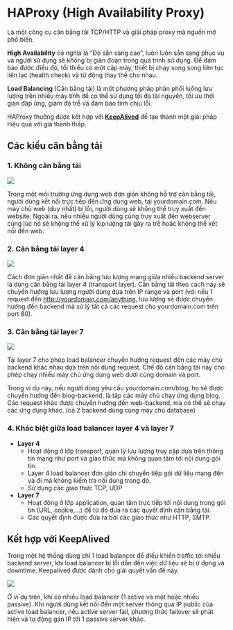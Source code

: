 # HAProxy (High Availability Proxy)
Là một công cụ cân bằng tải TCP/HTTP và giải pháp proxy mã nguồn mở phổ biến.

**High Availability** có nghĩa là “Độ sẵn sàng cao“, luôn luôn sẵn sàng phục vụ và người sử dụng sẽ không bị gián đoạn trong quá trình sử dụng.
Để đảm bảo được điều đó, tối thiểu có một cặp máy, thiết bị chạy song song liên tục liên lạc (health check) và từ động thay thế cho nhau.

**Load Balancing** (Cân bằng tải) là một phương pháp phân phối luồng lưu lượng trên nhiều máy tính để có thể sử dụng tối đa tài nguyên, tối ưu thời gian đáp ứng, giảm độ trễ và đảm bảo tính chịu lỗi.

HAProxy thường được kết hợp với [**KeepAlived**](https://github.com/huynp1999/huynp/blob/master/Network/Load-balancing/KeepAlived.md) để tạo thành một giải pháp hiệu quả với giá thành thấp.

## Các kiểu cân bằng tải
### 1. Không cân bằng tải
![](https://github.com/meditechopen/meditech-thuctap/blob/master/ThaoNV/HAProxy%20%2B%20KeepAlive/images/i1.png)

Trong một môi trường ứng dụng web đơn giản không hỗ trợ cân bằng tải, người dùng kết nối trực tiếp đến ứng dụng web, tại yourdomain.com.
Nếu máy chủ web (duy nhất) bị lỗi, người dùng sẽ không thể truy xuất đến website. Ngoài ra, nếu nhiều người dùng cùng truy xuất đến webserver cùng lúc nó sẽ không thể xử lý kịp lượng tải gây ra trễ hoặc không thể kết nối đến web.

### 2. Cân bằng tải layer 4
![](https://github.com/meditechopen/meditech-thuctap/blob/master/ThaoNV/HAProxy%20%2B%20KeepAlive/images/i2.png)

Cách đơn giản nhất để cân bằng lưu lượng mạng giữa nhiều backend server là dùng cân bằng tải layer 4 (transport layer).
Cân bằng tải theo cách này sẽ chuyển hướng lưu lượng người dùng dựa trên IP range và port (vd: nếu 1 request đến http://yourdomain.com/anything, lưu lượng sẽ được chuyển hướng đến backend mà xử lý tất cả các request cho yourdomain.com trên port 80).

### 3. Cân bằng tải layer 7
![](https://github.com/meditechopen/meditech-thuctap/blob/master/ThaoNV/HAProxy%20%2B%20KeepAlive/images/i3.png)

Tại layer 7 cho phép load balancer chuyển hướng request đến các máy chủ backend khác nhau dựa trên nội dung request. Chế độ cân bằng tải này cho phép chạy nhiều máy chủ ứng dụng web dưới cùng domain và port.

Trong ví dụ này, nếu người dùng yêu cầu yourdomain.com/blog, họ sẽ được chuyển hướng đến blog-backend, là tập các máy chủ chạy ứng dụng blog.
Các request khác được chuyển hướng đến web-backend, mà có thể sẽ chạy các ứng dụng khác. (cả 2 backend dùng cùng máy chủ database)

### 4. Khác biệt giữa load balancer layer 4 và layer 7
- **Layer 4**
  - Hoạt động ở lớp transport, quản lý lưu lượng truy cập dựa trên thông tin mạng như port và giao thức mà không quan tâm tới nội dung gói tin.
  - Layer 4 load balancer đơn giản chỉ chuyển tiếp gói dữ liệu mạng đến và đi mà không kiểm tra nội dung trong đó.
  - Sử dụng các giao thức TCP, UDP
- **Layer 7**
  - Hoạt động ở lớp application, quan tâm trực tiếp tới nội dung trong gói tin (URL, cookie,...) để từ đó đưa ra các quyết định cân bằng tải.
  - Các quyết định được đưa ra bởi các giao thức như HTTP, SMTP.
## Kết hợp với KeepAlived
Trong một hệ thống dùng chỉ 1 load balancer để điều khiển traffic tới nhiều backend server, khi load balancer bị lỗi dẫn đến việc dữ liệu sẽ bị ứ đọng và downtime. Keepalived được dành cho giải quyết vấn đề này.

![](https://github.com/meditechopen/meditech-thuctap/blob/master/ThaoNV/HAProxy%20%2B%20KeepAlive/images/i4.gif)

Ở ví dụ trên, khi có nhiều load balancer (1 active và một hoặc nhiều passive). Khi người dùng kết nối đến một server thông qua IP public của active load balancer, nếu active server fail, phương thức failover sẽ phát hiện và tự động gán IP tới 1 passive server khác.
